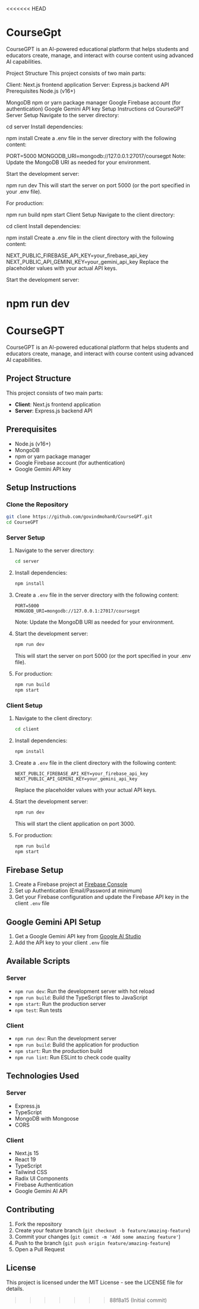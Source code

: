 <<<<<<< HEAD
# CourseGpt

CourseGPT is an AI-powered educational platform that helps students and educators create, manage, and interact with course content using advanced AI capabilities.

Project Structure
This project consists of two main parts:

Client: Next.js frontend application
Server: Express.js backend API
Prerequisites
Node.js (v16+)

MongoDB
npm or yarn package manager
Google Firebase account (for authentication)
Google Gemini API key
Setup Instructions
cd CourseGPT
Server Setup
Navigate to the server directory:

cd server
Install dependencies:

npm install
Create a .env file in the server directory with the following content:

PORT=5000
MONGODB_URI=mongodb://127.0.0.1:27017/coursegpt
Note: Update the MongoDB URI as needed for your environment.

Start the development server:

npm run dev
This will start the server on port 5000 (or the port specified in your .env file).

For production:

npm run build
npm start
Client Setup
Navigate to the client directory:

cd client
Install dependencies:

npm install
Create a .env file in the client directory with the following content:

NEXT_PUBLIC_FIREBASE_API_KEY=your_firebase_api_key
NEXT_PUBLIC_API_GEMINI_KEY=your_gemini_api_key
Replace the placeholder values with your actual API keys.

Start the development server:

npm run dev
=======
# CourseGPT

CourseGPT is an AI-powered educational platform that helps students and educators create, manage, and interact with course content using advanced AI capabilities.

## Project Structure

This project consists of two main parts:
- **Client**: Next.js frontend application
- **Server**: Express.js backend API

## Prerequisites

- Node.js (v16+)
- MongoDB
- npm or yarn package manager
- Google Firebase account (for authentication)
- Google Gemini API key

## Setup Instructions

### Clone the Repository

```bash
git clone https://github.com/govindmohan0/CourseGPT.git
cd CourseGPT
```

### Server Setup

1. Navigate to the server directory:
   ```bash
   cd server
   ```

2. Install dependencies:
   ```bash
   npm install
   ```

3. Create a `.env` file in the server directory with the following content:
   ```
   PORT=5000
   MONGODB_URI=mongodb://127.0.0.1:27017/coursegpt
   ```
   Note: Update the MongoDB URI as needed for your environment.

4. Start the development server:
   ```bash
   npm run dev
   ```
   This will start the server on port 5000 (or the port specified in your .env file).

5. For production:
   ```bash
   npm run build
   npm start
   ```

### Client Setup

1. Navigate to the client directory:
   ```bash
   cd client
   ```

2. Install dependencies:
   ```bash
   npm install
   ```

3. Create a `.env` file in the client directory with the following content:
   ```
   NEXT_PUBLIC_FIREBASE_API_KEY=your_firebase_api_key
   NEXT_PUBLIC_API_GEMINI_KEY=your_gemini_api_key
   ```
   Replace the placeholder values with your actual API keys.

4. Start the development server:
   ```bash
   npm run dev
   ```
   This will start the client application on port 3000.

5. For production:
   ```bash
   npm run build
   npm start
   ```

## Firebase Setup

1. Create a Firebase project at [Firebase Console](https://console.firebase.google.com/)
2. Set up Authentication (Email/Password at minimum)
3. Get your Firebase configuration and update the Firebase API key in the client `.env` file

## Google Gemini API Setup

1. Get a Google Gemini API key from [Google AI Studio](https://makersuite.google.com/app/apikey)
2. Add the API key to your client `.env` file

## Available Scripts

### Server

- `npm run dev`: Run the development server with hot reload
- `npm run build`: Build the TypeScript files to JavaScript
- `npm start`: Run the production server
- `npm test`: Run tests

### Client

- `npm run dev`: Run the development server
- `npm run build`: Build the application for production
- `npm start`: Run the production build
- `npm run lint`: Run ESLint to check code quality

## Technologies Used

### Server
- Express.js
- TypeScript
- MongoDB with Mongoose
- CORS

### Client
- Next.js 15
- React 19
- TypeScript
- Tailwind CSS
- Radix UI Components
- Firebase Authentication
- Google Gemini AI API

## Contributing

1. Fork the repository
2. Create your feature branch (`git checkout -b feature/amazing-feature`)
3. Commit your changes (`git commit -m 'Add some amazing feature'`)
4. Push to the branch (`git push origin feature/amazing-feature`)
5. Open a Pull Request

## License

This project is licensed under the MIT License - see the LICENSE file for details.
>>>>>>> 88f8a15 (Initial commit)
